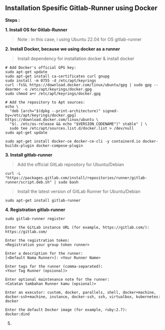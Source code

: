 ## Installation Spesific Gitlab-Runner using Docker

**Steps :**

**1. Install OS for Gitlab-Runner**

> Note : in this case, i using Ubuntu 22.04 for OS gitlab-runner


**2. Install Docker, because we using docker as a runner**
   
> Install dependency for installation docker & install docker
```
# Add Docker's official GPG key:
sudo apt-get update
sudo apt-get install ca-certificates curl gnupg
sudo install -m 0755 -d /etc/apt/keyrings
curl -fsSL https://download.docker.com/linux/ubuntu/gpg | sudo gpg --dearmor -o /etc/apt/keyrings/docker.gpg
sudo chmod a+r /etc/apt/keyrings/docker.gpg
```

```
# Add the repository to Apt sources:
echo \
  "deb [arch="$(dpkg --print-architecture)" signed-by=/etc/apt/keyrings/docker.gpg] https://download.docker.com/linux/ubuntu \
  "$(. /etc/os-release && echo "$VERSION_CODENAME")" stable" | \
  sudo tee /etc/apt/sources.list.d/docker.list > /dev/null
sudo apt-get update
```

```
sudo apt-get install docker-ce docker-ce-cli -y containerd.io docker-buildx-plugin docker-compose-plugin
```


**3. Install gitlab-runner**

> Add the official GitLab repository for Ubuntu/Debian
   
```
curl -L "https://packages.gitlab.com/install/repositories/runner/gitlab-runner/script.deb.sh" | sudo bash
```
> Install the latest version of GitLab Runner for Ubuntu/Debian
   
```
sudo apt-get install gitlab-runner
```


**4. Registration gitlab-runner**
   
``` 
sudo gitlab-runner register
```
```
Enter the GitLab instance URL (for example, https://gitlab.com/):
https://gitlab.com/

Enter the registration token:
<Registration your group token runner>

Enter a description for the runner:
[<Default Nama Runner>]: <Your Runner Name>

Enter tags for the runner (comma-separated):
<Your Tag Runner (opsional)>

Enter optional maintenance note for the runner:
<Catatan tambahan Runner kamu (opsional)>

Enter an executor: custom, docker, parallels, shell, docker+machine, docker-ssh+machine, instance, docker-ssh, ssh, virtualbox, kubernetes:
docker

Enter the default Docker image (for example, ruby:2.7):
docker:dind
```

5. 


